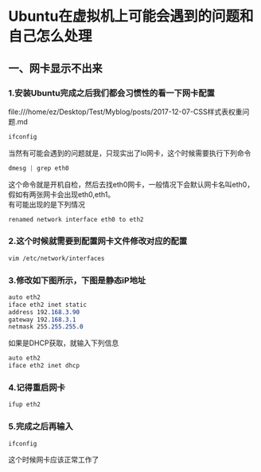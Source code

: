 # Ubuntu在虚拟机上可能会遇到的问题和自己怎么处理

## 一、网卡显示不出来

### 1.安装Ubuntu完成之后我们都会习惯性的看一下网卡配置
file:///home/ez/Desktop/Test/Myblog/posts/2017-12-07-CSS样式表权重问题.md

```scss
ifconfig
```
当然有可能会遇到的问题就是，只现实出了lo网卡，这个时候需要执行下列命令

```scss
dmesg | grep eth0
```
这个命令就是开机自检，然后去找eth0网卡，一般情况下会默认网卡名叫eth0，假如有两张网卡会出现eth0,eth1。<br>
有可能出现的是下列情况<br>
```scss
renamed network interface eth0 to eth2
```

### 2.这个时候就需要到配置网卡文件修改对应的配置
```scss
vim /etc/network/interfaces
```
### 3.修改如下图所示，下图是静态iP地址
```scss
auto eth2
iface eth2 inet static
address 192.168.3.90
gateway 192.168.3.1
netmask 255.255.255.0
```
如果是DHCP获取，就输入下列信息<br>
```scss
auto eth2
iface eth2 inet dhcp
```
### 4.记得重启网卡
```scss
ifup eth2
```
### 5.完成之后再输入
```scss
ifconfig
```
这个时候网卡应该正常工作了
